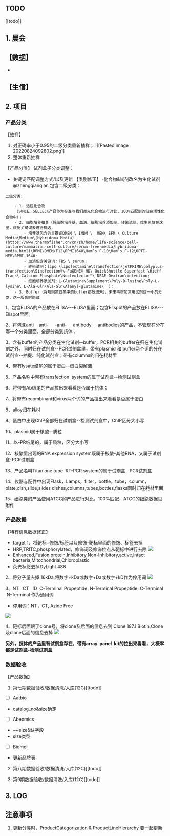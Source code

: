 ## TODO
[[todo]]

## 1. 晨会
【数据】
- 
- 
【生信】
- 
	


## 2. 项目
### 产品分类
【抽样】
1. 对正确率小于0.95的二级分类重新抽样；
![[Pasted image 20220824092802.png]]
2. 整体重新抽样

【产品分类】
试剂盒子分类调整：
- 关键词匹配调整方式/以及更新
【类别修正】
·化合物&试剂改名为生化试剂@zhengqianqian
	包含二级分类：
```
二级分类:

	- 1. 活性化合物
	（以MCE、SELLECK产品作为标准与我们原先化合物进行对比，100%匹配到的归在活性化合物中）；
	- 2. 细胞培养相关（将细胞培养基、血清、细胞培养添加剂、转染试剂、维生素放在这里，根据关键词表进行挑选，
		- 培养基包含的关键词DMEM \ IMDM \  MEM\ SFM \ Culture Media\Medium\[Hybridoma Media](https://www.thermofisher.cn/cn/zh/home/life-science/cell-culture/mammalian-cell-culture/serum-free-media/hybridoma-media.html)\RPMI\DMEM/F12\RPMI1640\Ham’s F-10\Ham’s F-12\OPTI-MEM\RPMI-1640;
		- 血清包含关键词：FBS \ serum；
		- 转染试剂：lipo \lipofectamine\transfection\jetPRIME\polyplus-transfection\Sinofection®\ FuGENE® HD\ QuickShuttle-Superfast \Hieff Trans\ Calcium Phosphate\Nucleofector™\ DEAE-Dextran\infection;
		- 细胞培养添加剂：L-Glutamine\Supplement\Poly-D-lysine\Poly-L-lysine\ L-Ala-Gln\Ala-Gln\Alanyl-glutamine\  )；
	- 3. Buffer（将规则第四条中的buffer都放进来），未来再增加常用试剂这一小的分类，这一版暂时隐藏
```


1、包含ELISA的产品放在ELISA---ELISA里面；包含Elispot的产品放在ELISA---Elispot里面;

2、将包含anti    anti-     -anti-     antibody     antibodies的产品，不管现在分在哪一个分类里面，全部分类到抗体；

3、含有buffer的产品分类在生化试剂--buffer，PCR相关的buffer在归在生化试剂之外，同时归在试剂盒--PCR试剂盒里，带有plasmid 和 buffer两个词的分在试剂盒--抽提、纯化试剂盒；带有columns的归在耗材里

4、带有lysate结尾的属于蛋白--蛋白裂解液

5、产品名称中带有transfection  system的属于试剂盒--检测试剂盒

6、将带有Ab结尾的产品拉出来看看是否属于抗体；

7、将带有recombinant和virus两个词的产品拉出来看看是否属于蛋白

8、alloy归在耗材

9、蛋白中出现ChIP全部归在试剂盒--检测试剂盒中，ChIP区分大小写

10、plasmid属于核酸--质粒

11、以-PR结尾的，属于质粒，区分大小写

12、核酸里出现的RNA expression system既属于核酸-其他RNA，又属于试剂盒-PCR试剂盒

13、产品名叫Titan one tube  RT-PCR system的属于试剂盒--PCR试剂盒

14、仪器与配件中出现Flask，Lamps，filter，bottle，tube，column，plate,dish,slide,slides dishes,columns,tubes,bottles,flasks同时归在耗材里面

15、细胞类的产品使用ATCC的产品进行对比，100%匹配，ATCC的细胞数据见附件
### 产品数据
【特有信息数据修正】
- target
1、将靶标+修饰/标签以及修饰-靶标里面的修饰、标签去掉
- HRP,TRITC,phosphorylated，修饰词及修饰位点从靶标中进行去除
![](https://work.aliyun.com/attachment/downloadex?ri=%2Falimail%2FinternalLinks%2FrefreshToken&o=1&et=normal&ext=png&e=jin.zhang%40deepbiogroup.com&f=da4b6fdf-8494-4320-839d-494884a054f3&m=2_0%3ADzzzzyR0CfB%24---.OsMhamG&n=temp4cj.png)
- Enhanced,Fusion protein,Inhibitory,Non-Inhibitory,active,intact bacteria,Mitochondrial,Chloroplastic
- 荧光标签去掉DyLight 488

2、将分子量去掉
16kDa,将数字+kDa或数字+Da或数字+kD作为停用词
![](https://work.aliyun.com/attachment/downloadex?ri=%2Falimail%2FinternalLinks%2FrefreshToken&o=1&et=normal&ext=png&e=jin.zhang%40deepbiogroup.com&f=22eaef52-216e-48e9-9477-1bad077e0148&m=2_0%3ADzzzzyR0CfB%24---.OsMhamG&n=temp4cj.png)

3、NT   CT   ID  C-Terminal Propeptide  N-Terminal Propeptide  C-Terminal   N-Terminal 作为通用词
- 停用词：NT，CT, Azide Free

![](https://work.aliyun.com/attachment/downloadex?ri=%2Falimail%2FinternalLinks%2FrefreshToken&o=1&et=normal&ext=png&e=jin.zhang%40deepbiogroup.com&f=32a3d587-86c6-40ad-9b00-089f17a91308&m=2_0%3ADzzzzyR0CfB%24---.OsMhamG&n=temp4cj.png)

4、靶标后面跟了clone号，将clone及后面的信息去到
Clone 187.1 Biotin;Clone及clone后面的信息去掉
![](https://work.aliyun.com/attachment/downloadex?ri=%2Falimail%2FinternalLinks%2FrefreshToken&o=1&et=normal&ext=png&e=jin.zhang%40deepbiogroup.com&f=0a79d93b-9308-463d-95ea-0b61094fb487&m=2_0%3ADzzzzyR0CfB%24---.OsMhamG&n=temp4cj.png)

**另外，抗体的产品里有试剂盒存在，带有array  panel  kit的拉出来看看，大概率都是试剂盒-检测试剂盒**


### 数据验收
【产品数据】
1. 第七期数据验收/数据清洗/入库(12C)[[todo]]


- [ ] Aatbio
- catalog_no&size确定

- [ ] Abeomics
- ~~size&缺字段
- size类型

- [ ] Biomol
- 更新品牌表
2. 第八期数据验收/数据清洗/入库(12C)[[todo]]

3. 第9期数据验收/数据清洗/入库(12C)[[todo]]



## 3. LOG





## 注意事项
1. 更新分类时，ProductCategorization & ProductLineHierarchy 要一起更新









